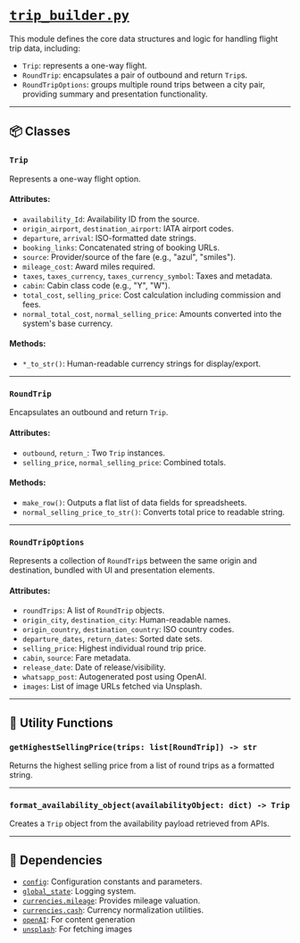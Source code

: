 # [`trip_builder.py`](../../src/logic/trip_builder.md)

This module defines the core data structures and logic for handling flight trip data, including:

- `Trip`: represents a one-way flight.
- `RoundTrip`: encapsulates a pair of outbound and return `Trip`s.
- `RoundTripOptions`: groups multiple round trips between a city pair, providing summary and presentation functionality.

---

## 📦 Classes

### `Trip`

Represents a one-way flight option.

#### Attributes:
- `availability_Id`: Availability ID from the source.
- `origin_airport`, `destination_airport`: IATA airport codes.
- `departure`, `arrival`: ISO-formatted date strings.
- `booking_links`: Concatenated string of booking URLs.
- `source`: Provider/source of the fare (e.g., "azul", "smiles").
- `mileage_cost`: Award miles required.
- `taxes`, `taxes_currency`, `taxes_currency_symbol`: Taxes and metadata.
- `cabin`: Cabin class code (e.g., "Y", "W").
- `total_cost`, `selling_price`: Cost calculation including commission and fees.
- `normal_total_cost`, `normal_selling_price`: Amounts converted into the system's base currency.

#### Methods:
- `*_to_str()`: Human-readable currency strings for display/export.

---

### `RoundTrip`

Encapsulates an outbound and return `Trip`.

#### Attributes:
- `outbound`, `return_`: Two `Trip` instances.
- `selling_price`, `normal_selling_price`: Combined totals.

#### Methods:
- `make_row()`: Outputs a flat list of data fields for spreadsheets.
- `normal_selling_price_to_str()`: Converts total price to readable string.

---

### `RoundTripOptions`

Represents a collection of `RoundTrip`s between the same origin and destination, bundled with UI and presentation elements.

#### Attributes:
- `roundTrips`: A list of `RoundTrip` objects.
- `origin_city`, `destination_city`: Human-readable names.
- `origin_country`, `destination_country`: ISO country codes.
- `departure_dates`, `return_dates`: Sorted date sets.
- `selling_price`: Highest individual round trip price.
- `cabin`, `source`: Fare metadata.
- `release_date`: Date of release/visibility.
- `whatsapp_post`: Autogenerated post using OpenAI.
- `images`: List of image URLs fetched via Unsplash.

---

## 🔁 Utility Functions

### `getHighestSellingPrice(trips: list[RoundTrip]) -> str`

Returns the highest selling price from a list of round trips as a formatted string.

---

### `format_availability_object(availabilityObject: dict) -> Trip`

Creates a `Trip` object from the availability payload retrieved from APIs.

---

## 🔗 Dependencies

- [`config`](../config.md): Configuration constants and parameters.
- [`global_state`](../global_state.md): Logging system.
- [`currencies.mileage`](../currencies/mileage.md): Provides mileage valuation.
- [`currencies.cash`](../currencies/cash.md): Currency normalization utilities.
- [`openAI`](../services/openAI.md): For content generation
- [`unsplash`](../services/unsplash.md): For fetching images

